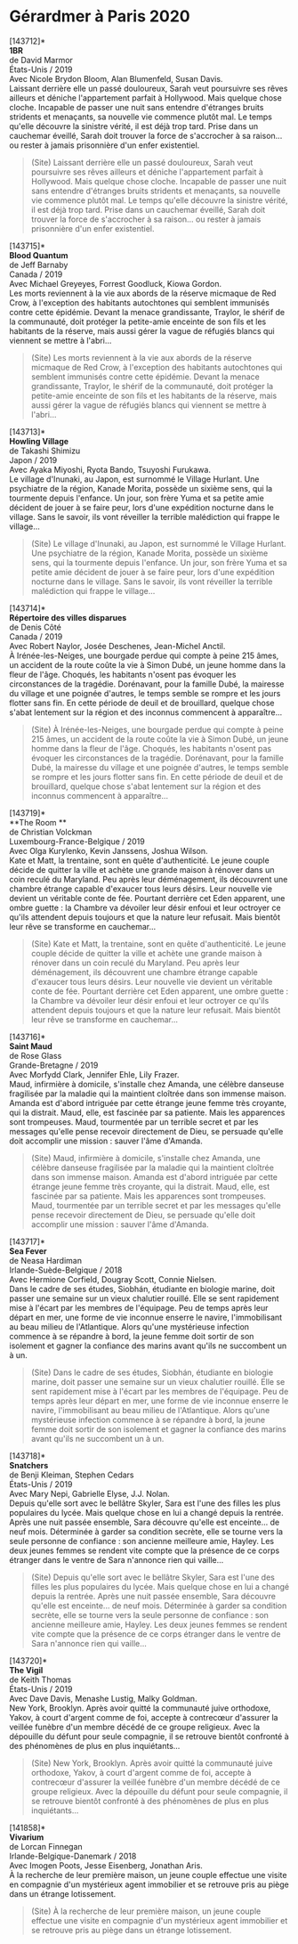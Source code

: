 # Gérardmer à Paris 2020

[143712]*  
**1BR**  
de David Marmor  
États-Unis / 2019  
Avec Nicole Brydon Bloom, Alan Blumenfeld, Susan Davis.  
Laissant derrière elle un passé douloureux, Sarah veut poursuivre ses rêves ailleurs et déniche l'appartement parfait à Hollywood. Mais quelque chose cloche. Incapable de passer une nuit sans entendre d'étranges bruits stridents et menaçants, sa nouvelle vie commence plutôt mal. Le temps qu'elle découvre la sinistre vérité, il est déjà trop tard. Prise dans un cauchemar éveillé, Sarah doit trouver la force de s'accrocher à sa raison... ou rester à jamais prisonnière d'un enfer existentiel.

> (Site) Laissant derrière elle un passé douloureux, Sarah veut poursuivre ses rêves ailleurs et déniche l'appartement parfait à Hollywood. Mais quelque chose cloche. Incapable de passer une nuit sans entendre d'étranges bruits stridents et menaçants, sa nouvelle vie commence plutôt mal. Le temps qu'elle découvre la sinistre vérité, il est déjà trop tard. Prise dans un cauchemar éveillé, Sarah doit trouver la force de s'accrocher à sa raison... ou rester à jamais prisonnière d'un enfer existentiel.

[143715]*  
**Blood Quantum**  
de Jeff Barnaby  
Canada / 2019  
Avec Michael Greyeyes, Forrest Goodluck, Kiowa Gordon.  
Les morts reviennent à la vie aux abords de la réserve micmaque de Red Crow, à l'exception des habitants autochtones qui semblent immunisés contre cette épidémie. Devant la menace grandissante, Traylor, le shérif de la communauté, doit protéger la petite-amie enceinte de son fils et les habitants de la réserve, mais aussi gérer la vague de réfugiés blancs qui viennent se mettre à l'abri...

> (Site) Les morts reviennent à la vie aux abords de la réserve micmaque de Red Crow, à l'exception des habitants autochtones qui semblent immunisés contre cette épidémie. Devant la menace grandissante, Traylor, le shérif de la communauté, doit protéger la petite-amie enceinte de son fils et les habitants de la réserve, mais aussi gérer la vague de réfugiés blancs qui viennent se mettre à l'abri...

[143713]*  
**Howling Village**  
de Takashi Shimizu  
Japon / 2019  
Avec Ayaka Miyoshi, Ryota Bando, Tsuyoshi Furukawa.  
Le village d'Inunaki, au Japon, est surnommé le Village Hurlant. Une psychiatre de la région, Kanade Morita, possède un sixième sens, qui la tourmente depuis l'enfance. Un jour, son frère Yuma et sa petite amie décident de jouer à se faire peur, lors d'une expédition nocturne dans le village. Sans le savoir, ils vont réveiller la terrible malédiction qui frappe le village...

> (Site) Le village d'Inunaki, au Japon, est surnommé le Village Hurlant. Une psychiatre de la région, Kanade Morita, possède un sixième sens, qui la tourmente depuis l'enfance. Un jour, son frère Yuma et sa petite amie décident de jouer à se faire peur, lors d'une expédition nocturne dans le village. Sans le savoir, ils vont réveiller la terrible malédiction qui frappe le village...

[143714]*  
**Répertoire des villes disparues**  
de Denis Côté  
Canada / 2019  
Avec Robert Naylor, Josée Deschenes, Jean-Michel Anctil.  
À Irénée-les-Neiges, une bourgade perdue qui compte à peine 215 âmes, un accident de la route coûte la vie à Simon Dubé, un jeune homme dans la fleur de l'âge. Choqués, les habitants n'osent pas évoquer les circonstances de la tragédie. Dorénavant, pour la famille Dubé, la mairesse du village et une poignée d'autres, le temps semble se rompre et les jours flotter sans fin. En cette période de deuil et de brouillard, quelque chose s'abat lentement sur la région et des inconnus commencent à apparaître...

> (Site) À Irénée-les-Neiges, une bourgade perdue qui compte à peine 215 âmes, un accident de la route coûte la vie à Simon Dubé, un jeune homme dans la fleur de l'âge. Choqués, les habitants n'osent pas évoquer les circonstances de la tragédie. Dorénavant, pour la famille Dubé, la mairesse du village et une poignée d'autres, le temps semble se rompre et les jours flotter sans fin. En cette période de deuil et de brouillard, quelque chose s'abat lentement sur la région et des inconnus commencent à apparaître...

[143719]*  
**The Room  **  
de Christian Volckman  
Luxembourg-France-Belgique / 2019  
Avec Olga Kurylenko, Kevin Janssens, Joshua Wilson.  
Kate et Matt, la trentaine, sont en quête d'authenticité. Le jeune couple décide de quitter la ville et achète une grande maison à rénover dans un coin reculé du Maryland. Peu après leur déménagement, ils découvrent une chambre étrange capable d'exaucer tous leurs désirs. Leur nouvelle vie devient un véritable conte de fée. Pourtant derrière cet Eden apparent, une ombre guette : la Chambre va dévoiler leur désir enfoui et leur octroyer ce qu'ils attendent depuis toujours et que la nature leur refusait. Mais bientôt leur rêve se transforme en cauchemar...

> (Site) Kate et Matt, la trentaine, sont en quête d'authenticité. Le jeune couple décide de quitter la ville et achète une grande maison à rénover dans un coin reculé du Maryland. Peu après leur déménagement, ils découvrent une chambre étrange capable d'exaucer tous leurs désirs. Leur nouvelle vie devient un véritable conte de fée. Pourtant derrière cet Eden apparent, une ombre guette : la Chambre va dévoiler leur désir enfoui et leur octroyer ce qu'ils attendent depuis toujours et que la nature leur refusait. Mais bientôt leur rêve se transforme en cauchemar...

[143716]*  
**Saint Maud**  
de Rose Glass  
Grande-Bretagne / 2019  
Avec Morfydd Clark, Jennifer Ehle, Lily Frazer.  
Maud, infirmière à domicile, s'installe chez Amanda, une célèbre danseuse fragilisée par la maladie qui la maintient cloîtrée dans son immense maison. Amanda est d'abord intriguée par cette étrange jeune femme très croyante, qui la distrait. Maud, elle, est fascinée par sa patiente. Mais les apparences sont trompeuses. Maud, tourmentée par un terrible secret et par les messages qu'elle pense recevoir directement de Dieu, se persuade qu'elle doit accomplir une mission : sauver l'âme d'Amanda.

> (Site) Maud, infirmière à domicile, s'installe chez Amanda, une célèbre danseuse fragilisée par la maladie qui la maintient cloîtrée dans son immense maison. Amanda est d'abord intriguée par cette étrange jeune femme très croyante, qui la distrait. Maud, elle, est fascinée par sa patiente. Mais les apparences sont trompeuses. Maud, tourmentée par un terrible secret et par les messages qu'elle pense recevoir directement de Dieu, se persuade qu'elle doit accomplir une mission : sauver l'âme d'Amanda.

[143717]*  
**Sea Fever**  
de Neasa Hardiman  
Irlande-Suède-Belgique / 2018  
Avec Hermione Corfield, Dougray Scott, Connie Nielsen.  
Dans le cadre de ses études, Siobhán, étudiante en biologie marine, doit passer une semaine sur un vieux chalutier rouillé. Elle se sent rapidement mise à l'écart par les membres de l'équipage. Peu de temps après leur départ en mer, une forme de vie inconnue enserre le navire, l'immobilisant au beau milieu de l'Atlantique. Alors qu'une mystérieuse infection commence à se répandre à bord, la jeune femme doit sortir de son isolement et gagner la confiance des marins avant qu'ils ne succombent un à un.

> (Site) Dans le cadre de ses études, Siobhán, étudiante en biologie marine, doit passer une semaine sur un vieux chalutier rouillé. Elle se sent rapidement mise à l'écart par les membres de l'équipage. Peu de temps après leur départ en mer, une forme de vie inconnue enserre le navire, l'immobilisant au beau milieu de l'Atlantique. Alors qu'une mystérieuse infection commence à se répandre à bord, la jeune femme doit sortir de son isolement et gagner la confiance des marins avant qu'ils ne succombent un à un.

[143718]*  
**Snatchers**  
de Benji Kleiman, Stephen Cedars  
États-Unis / 2019  
Avec Mary Nepi, Gabrielle Elyse, J.J. Nolan.  
Depuis qu'elle sort avec le bellâtre Skyler, Sara est l'une des filles les plus populaires du lycée. Mais quelque chose en lui a changé depuis la rentrée. Après une nuit passée ensemble, Sara découvre qu'elle est enceinte... de neuf mois. Déterminée à garder sa condition secrète, elle se tourne vers la seule personne de confiance : son ancienne meilleure amie, Hayley. Les deux jeunes femmes se rendent vite compte que la présence de ce corps étranger dans le ventre de Sara n'annonce rien qui vaille...

> (Site) Depuis qu'elle sort avec le bellâtre Skyler, Sara est l'une des filles les plus populaires du lycée. Mais quelque chose en lui a changé depuis la rentrée. Après une nuit passée ensemble, Sara découvre qu'elle est enceinte... de neuf mois. Déterminée à garder sa condition secrète, elle se tourne vers la seule personne de confiance : son ancienne meilleure amie, Hayley. Les deux jeunes femmes se rendent vite compte que la présence de ce corps étranger dans le ventre de Sara n'annonce rien qui vaille...

[143720]*  
**The Vigil**  
de Keith Thomas  
États-Unis / 2019  
Avec Dave Davis, Menashe Lustig, Malky Goldman.  
New York, Brooklyn. Après avoir quitté la communauté juive orthodoxe, Yakov, à court d'argent comme de foi, accepte à contrecœur d'assurer la veillée funèbre d'un membre décédé de ce groupe religieux. Avec la dépouille du défunt pour seule compagnie, il se retrouve bientôt confronté à des phénomènes de plus en plus inquiétants...

> (Site) New York, Brooklyn. Après avoir quitté la communauté juive orthodoxe, Yakov, à court d'argent comme de foi, accepte à contrecœur d'assurer la veillée funèbre d'un membre décédé de ce groupe religieux. Avec la dépouille du défunt pour seule compagnie, il se retrouve bientôt confronté à des phénomènes de plus en plus inquiétants...

[141858]*  
**Vivarium**  
de Lorcan Finnegan  
Irlande-Belgique-Danemark / 2018  
Avec Imogen Poots, Jesse Eisenberg, Jonathan Aris.  
À la recherche de leur première maison, un jeune couple effectue une visite en compagnie d'un mystérieux agent immobilier et se retrouve pris au piège dans un étrange lotissement.

> (Site) À la recherche de leur première maison, un jeune couple effectue une visite en compagnie d'un mystérieux agent immobilier et se retrouve pris au piège dans un étrange lotissement.

